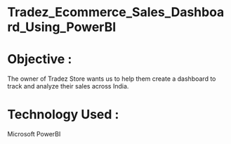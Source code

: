# Tradez_Ecommerce_Sales_Dashboard_Using_PowerBI

# Objective : 
The owner of Tradez Store wants us to help them create a dashboard to track and analyze their sales across India.

# Technology Used :
Microsoft PowerBI
